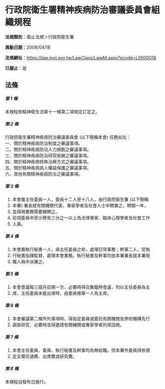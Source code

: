# 行政院衛生署精神疾病防治審議委員會組織規程

**法規類別**：廢止法規＞行政院衛生署

**異動日期**：2008/04/18  

**法規網址**：https://law.moj.gov.tw/LawClass/LawAll.aspx?pcode=L0000018

**已廢止**：是



## 法條
##### 第 1 條
本規程依精神衛生法第十一條第二項規定訂定之。

##### 第 2 條
行政院衛生署精神疾病防治審議委員會 (以下簡稱本會) 任務如左：  
一、關於精神疾病防治制度之審議事項。  
二、關於精神疾病防治人力規劃之審議事項。  
三、關於精神疾病防治研究發展之審議事項。  
四、關於精神疾病特殊治療方式之審議事項。  
五、關於精神疾病病人權益保護之審議事項。  
六、其他有關精神疾病防治之審議事項。  

##### 第 3 條
1. 本會置主任委員一人，委員十二人至十八人，由行政院衛生署 (以下簡稱
1. 本署) 署長就有關機關代表、專家學者及社會人士中聘兼之，聘期一年，
1. 並得視業務需要續聘之。
1. 前項委員中至少應有三分之一以上為法律專家、臨床心理學者及社會工作
1. 人員。

##### 第 4 條
1. 本會置執行秘書一人，承主任委員之命，處理日常事務；幹事二人，受執
1. 行秘書指揮監督，處理本會業務。執行秘書及幹事均由本署署長就本署現
1. 職人員中派兼之。

##### 第 5 條
1. 本會會議每三個月召開一次，必要時得召集臨時會議，均以主任委員為主
1. 席，主任委員未能出席時，由委員推舉一人為主席。

##### 第 6 條
1. 本會審議第二條所列事項時，得指定委員或委託有關機關及學術機構先行
1. 調查研究，必要時並得邀請有關機關或專家學者列席諮商。

##### 第 7 條
1. 本會主任委員、委員、執行秘書及幹事均為無給職。但本署外委員得依規
1. 定支領交通費、出席費或研究費。

##### 第 8 條
本規程自發布日施行。


